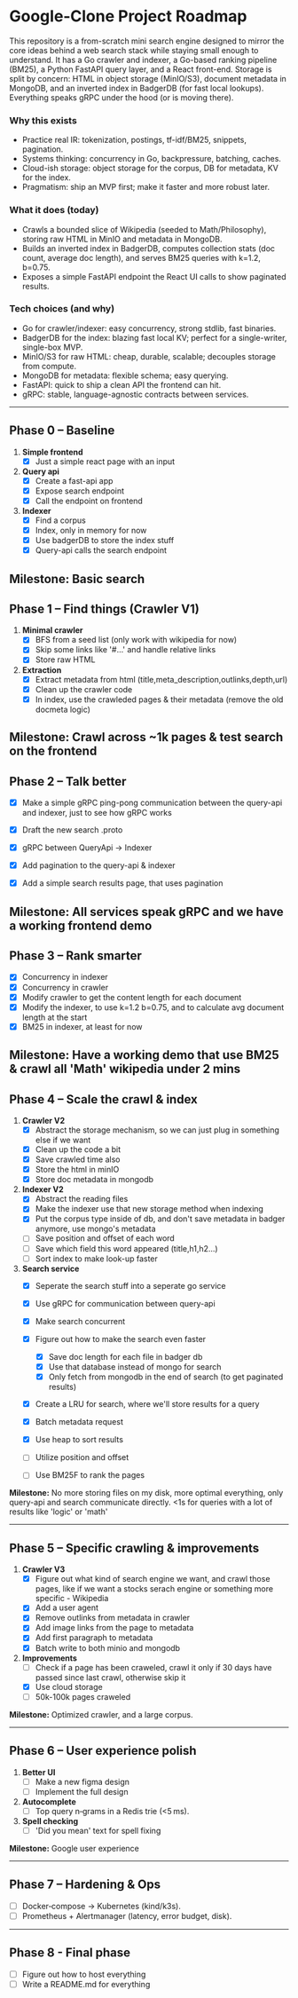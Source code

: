 # Google‑Clone Project Roadmap

This repository is a from-scratch mini search engine designed to mirror the core ideas behind a web search stack while staying small enough to understand. It has a Go crawler and indexer, a Go-based ranking pipeline (BM25), a Python FastAPI query layer, and a React front-end. Storage is split by concern: HTML in object storage (MinIO/S3), document metadata in MongoDB, and an inverted index in BadgerDB (for fast local lookups). Everything speaks gRPC under the hood (or is moving there).

### Why this exists
 - Practice real IR: tokenization, postings, tf-idf/BM25, snippets, pagination.
 - Systems thinking: concurrency in Go, backpressure, batching, caches.
 - Cloud-ish storage: object storage for the corpus, DB for metadata, KV for the index.
 - Pragmatism: ship an MVP first; make it faster and more robust later.

### What it does (today)
 - Crawls a bounded slice of Wikipedia (seeded to Math/Philosophy), storing raw HTML in MinIO and metadata in MongoDB.
 - Builds an inverted index in BadgerDB, computes collection stats (doc count, average doc length), and serves BM25 queries with k=1.2, b=0.75.
 - Exposes a simple FastAPI endpoint the React UI calls to show paginated results.

### Tech choices (and why)
 - Go for crawler/indexer: easy concurrency, strong stdlib, fast binaries.
 - BadgerDB for the index: blazing fast local KV; perfect for a single-writer, single-box MVP.
 - MinIO/S3 for raw HTML: cheap, durable, scalable; decouples storage from compute.
 - MongoDB for metadata: flexible schema; easy querying.
 - FastAPI: quick to ship a clean API the frontend can hit.
 - gRPC: stable, language-agnostic contracts between services.


---
## Phase 0 – **Baseline**
1. **Simple frontend**
   - [x] Just a simple react page with an input

2. **Query api**
   - [x] Create a fast-api app
   - [x] Expose search endpoint
   - [x] Call the endpoint on frontend

3. **Indexer**
   - [x] Find a corpus
   - [x] Index, only in memory for now
   - [x] Use badgerDB to store the index stuff
   - [x] Query-api calls the search endpoint

**Milestone:** Basic search
---


## Phase 1 – **Find things** (Crawler V1)

1. **Minimal crawler**
   - [x] BFS from a seed list (only work with wikipedia for now)
   - [x] Skip some links like '#...' and handle relative links 
   - [x] Store raw HTML 
2. **Extraction**
   - [x] Extract metadata from html (title,meta_description,outlinks,depth,url)
   - [x] Clean up the crawler code
   - [x] In index, use the crawleded pages & their metadata (remove the old docmeta logic)

**Milestone:** Crawl across ~1k pages & test search on the frontend
---

## Phase 2 – **Talk better** 

- [x] Make a simple gRPC ping-pong communication between the query-api and indexer, just to see how gRPC works
- [x] Draft the new search .proto 
- [x] gRPC between QueryApi -> Indexer
- [x] Add pagination to the query-api & indexer
- [x] Add a simple search results page, that uses pagination


**Milestone:** All services speak gRPC and we have a working frontend demo
---

## Phase 3 – **Rank smarter**
   - [x] Concurrency in indexer
   - [x] Concurrency in crawler
   - [x] Modify crawler to get the content length for each document
   - [x] Modify the indexer, to use k=1.2 b=0.75, and to calculate avg document length at the start
   - [x] BM25 in indexer, at least for now

**Milestone:** Have a working demo that use BM25 & crawl all 'Math' wikipedia under 2 mins
---

## Phase 4 – **Scale the crawl & index**

1. **Crawler V2**
   - [x] Abstract the storage mechanism, so we can just plug in something else if we want
   - [x] Clean up the code a bit
   - [x] Save crawled time also
   - [x] Store the html in minIO
   - [x] Store doc metadata in mongodb
2. **Indexer V2**
   - [x] Abstract the reading files
   - [x] Make the indexer use that new storage method when indexing
   - [x] Put the corpus type inside of db, and don't save metadata in badger anymore, use mongo's metadata
   - [ ] Save position and offset of each word
   - [ ] Save which field this word appeared (title,h1,h2...)
   - [ ] Sort index to make look-up faster
3. **Search service**
   - [x] Seperate the search stuff into a seperate go service
   - [x] Use gRPC for communication between query-api
   - [x] Make search concurrent
   - [x] Figure out how to make the search even faster
      - [x] Save doc length for each file in badger db
      - [x] Use that database instead of mongo for search
      - [x] Only fetch from mongodb in the end of search (to get paginated results) 
   - [x] Create a LRU for search, where we'll store results for a query
   - [x] Batch metadata request
   - [x] Use heap to sort results
   - [ ] Utilize position and offset
   - [ ] Use BM25F to rank the pages


**Milestone:** No more storing files on my disk, more optimal everything, only query-api and search communicate directly. <1s for queries with a lot of results like 'logic' or 'math'

---

## Phase 5 – **Specific crawling & improvements**

1. **Crawler V3**
   - [x] Figure out what kind of search engine we want, and crawl those pages, like if we want a stocks serach engine or something more specific - Wikipedia
   - [x] Add a user agent
   - [x] Remove outlinks from metadata in crawler
   - [x] Add image links from the page to metadata
   - [x] Add first paragraph to metadata
   - [x] Batch write to both minio and mongodb

2. **Improvements**
   - [ ] Check if a page has been craweled, crawl it only if 30 days have passed since last crawl, otherwise skip it
   - [x] Use cloud storage
   - [ ] 50k-100k pages craweled

**Milestone:** Optimized crawler, and a large corpus.

---

## Phase 6 – **User experience polish**

1. **Better UI**
   - [ ] Make a new figma design 
   - [ ] Implement the full design

2. **Autocomplete**
   - [ ] Top query n‑grams in a Redis trie (<5 ms).

3. **Spell checking**
   - [ ] 'Did you mean' text for spell fixing

**Milestone:** Google user experience

---

## Phase 7 – **Hardening & Ops**

- [ ] Docker‑compose → Kubernetes (kind/k3s).
- [ ] Prometheus + Alertmanager (latency, error budget, disk).

---

## Phase 8 - **Final phase**

- [ ] Figure out how to host everything
- [ ] Write a README.md for everything